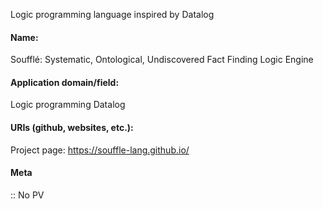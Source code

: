 Logic programming language inspired by Datalog

#### Name:
Soufflé: Systematic, Ontological, Undiscovered Fact Finding Logic Engine

#### Application domain/field:
Logic programming
Datalog

#### URIs (github, websites, etc.):
Project page: https://souffle-lang.github.io/

#### Meta
:: No PV
